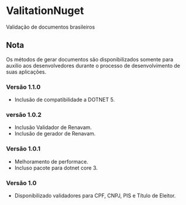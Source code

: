 # ValitationNuget

Validação de documentos brasileiros

## Nota

Os métodos de gerar documentos são disponibilizados somente para auxilio aos desenvolvedores durante o processo de desenvolvimento de suas aplicações.

### Versão 1.1.0

- Inclusão de compatibilidade a DOTNET 5.

### versão 1.0.2

- Inclusão Validador de Renavam.
- Inclusão de gerador de Renavam.

### Versão 1.0.1

- Melhoramento de performace.
- Incluso pacote para dotnet core 3.

### Versão 1.0

- Disponibilizado validadores para CPF, CNPJ, PIS e Título de Eleitor.
